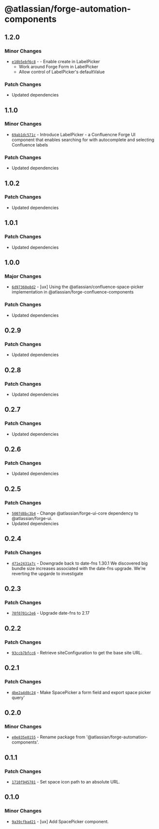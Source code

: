 # @atlassian/forge-automation-components

## 1.2.0

### Minor Changes

- [`e10b5ebf6c8`](https://bitbucket.org/atlassian/atlassian-frontend/commits/e10b5ebf6c8) - - Enable create in LabelPicker
  - Work around Forge Form in LabelPicker
  - Allow control of LabelPicker's defaultValue

### Patch Changes

- Updated dependencies

## 1.1.0

### Minor Changes

- [`69ab1dc571c`](https://bitbucket.org/atlassian/atlassian-frontend/commits/69ab1dc571c) - Introduce LabelPicker - a Confluencne Forge UI component that enables searching for with autocomplete and selecting Confluence labels

### Patch Changes

- Updated dependencies

## 1.0.2

### Patch Changes

- Updated dependencies

## 1.0.1

### Patch Changes

- Updated dependencies

## 1.0.0

### Major Changes

- [`6d97360e8d2`](https://bitbucket.org/atlassian/atlassian-frontend/commits/6d97360e8d2) - [ux] Using the @atlassian/confluence-space-picker implementation in @atlassian/forge-confluence-components

### Patch Changes

- Updated dependencies

## 0.2.9

### Patch Changes

- Updated dependencies

## 0.2.8

### Patch Changes

- Updated dependencies

## 0.2.7

### Patch Changes

- Updated dependencies

## 0.2.6

### Patch Changes

- Updated dependencies

## 0.2.5

### Patch Changes

- [`5007d8bc3b4`](https://bitbucket.org/atlassian/atlassian-frontend/commits/5007d8bc3b4) - Change @atlassian/forge-ui-core dependency to @atlassian/forge-ui.
- Updated dependencies

## 0.2.4

### Patch Changes

- [`471e2431a7c`](https://bitbucket.org/atlassian/atlassian-frontend/commits/471e2431a7c) - Downgrade back to date-fns 1.30.1
  We discovered big bundle size increases associated with the date-fns upgrade.
  We're reverting the upgarde to investigate

## 0.2.3

### Patch Changes

- [`70f0701c2e6`](https://bitbucket.org/atlassian/atlassian-frontend/commits/70f0701c2e6) - Upgrade date-fns to 2.17

## 0.2.2

### Patch Changes

- [`93ccb7bfcc6`](https://bitbucket.org/atlassian/atlassian-frontend/commits/93ccb7bfcc6) - Retrieve siteConfiguration to get the base site URL.

## 0.2.1

### Patch Changes

- [`4be2a4d8c24`](https://bitbucket.org/atlassian/atlassian-frontend/commits/4be2a4d8c24) - Make SpacePicker a form field and export space picker query'

## 0.2.0

### Minor Changes

- [`e0e835e0155`](https://bitbucket.org/atlassian/atlassian-frontend/commits/e0e835e0155) - Rename package from '@atlassian/forge-automation-components'.

## 0.1.1

### Patch Changes

- [`1710f945781`](https://bitbucket.org/atlassian/atlassian-frontend/commits/1710f945781) - Set space icon path to an absolute URL.

## 0.1.0

### Minor Changes

- [`9a39cfbad21`](https://bitbucket.org/atlassian/atlassian-frontend/commits/9a39cfbad21) - [ux] Add SpacePicker component.
